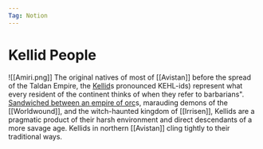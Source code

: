 ```yaml
---
Tag: Notion
---
```

# Kellid People
![[Amiri.png]]
The original natives of most of [[Avistan]] before the spread of the Taldan Empire, the [Kellid](https://pathfinderwiki.com/wiki/Kellid)s pronounced KEHL-ids) represent what every resident of the continent thinks of when they refer to barbarians". [Sandwiched between an empire of orc](Hold-of-Belkzen)s, marauding demons of the [[Worldwound]], and the witch-haunted kingdom of [[Irrisen]], Kellids are a pragmatic product of their harsh environment and direct descendants of a more savage age. Kellids in northern [[Avistan]] cling tightly to their traditional ways.